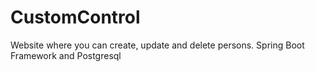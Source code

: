# CustomControl
Website where you can create, update and delete persons. Spring Boot Framework and Postgresql
